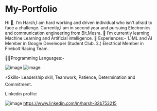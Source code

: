 # My-Portfolio
Hi 👋, I'm Harsh,I am hard working and driven individual who isn't afraid to face a challenge.
Currently,I am in second year and pursuing Electronics and communication engineering from Bit,Mesra.
🌱 I’m currently learning Machine Learning and Artificial intelligence.
📄 Experiences:-
1.)ML and AI Member in Google Develeoper Student Club.
2.) Electrical Member in Firebolt Racing Team.

👨‍💻Programming Languages:-

![image](https://user-images.githubusercontent.com/90636720/133275883-4e1127aa-4185-4414-84fe-aaf562738012.png)
![image](https://user-images.githubusercontent.com/90636720/133275636-fcb32efe-737a-45ed-b206-837162462eee.png)




⚡Skills-
Leadership skill,
Teamwork,
Patience,
Determination and Commitment.

Linkedin profile: 

![image](https://user-images.githubusercontent.com/90636720/133233297-b4b7b2ff-a874-4a08-997f-054c48065e5a.png)
https://www.linkedin.com/in/harsh-32b753215

